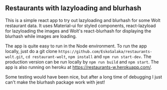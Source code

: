 ## Restaurants with lazyloading and blurhash

This is a simple react app to try out lazyloading and blurhash for some Wolt restaurant data. It uses Material-ui for styled components, react-lazyload for lazyloading the images and Wolt's react-blurhash for displaying the blurhash while images are loading.

The app is quite easy to run in the Node environment. To run the app locally, just do a git clone `https://github.com/EskoSalaka/restaurants-wolt.git`, `cd restaurant-wolt`, `npm install` and `npm run start-dev`. The production version can be run locally by `npm run build` and `npm start`. The app is also running on heroku at https://restaurants-w.herokuapp.com/.

Some testing would have been nice, but after a long time of debugging I just can't make the blurhash package work with jest!
